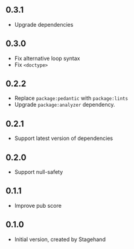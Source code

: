 ## 0.3.1

- Upgrade dependencies

## 0.3.0

- Fix alternative loop syntax
- Fix `<doctype>`

## 0.2.2

- Replace `package:pedantic` with `package:lints`
- Upgrade `package:analyzer` dependency.

## 0.2.1

- Support latest version of dependencies

## 0.2.0

- Support null-safety

## 0.1.1

- Improve pub score

## 0.1.0

- Initial version, created by Stagehand
